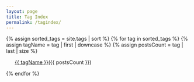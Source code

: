 ```yaml
---
layout: page
title: Tag Index
permalink: /tagindex/
---
```


<html>
  <head>
    <title>Tag Index</title>
  </head>
    <body>
      <div>
        {% assign sorted_tags = site.tags | sort %} {% for tag in sorted_tags %} {% assign tagName = tag | first | downcase %} {% assign postsCount = tag | last | size %} <ul><a href='/tag/{{ tagName }}'><i class='glyphicon glyphicon-tag'></i>{{ tagName }}</a>({{ postsCount }})</ul> {% endfor %}
      </div>
    </body>
</html>

